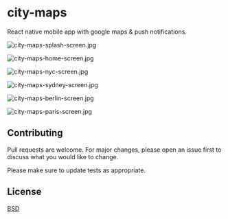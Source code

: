 # city-maps

React native mobile app with google maps & push notifications.

![city-maps-splash-screen.jpg](https://github.com/kkamara/useful/raw/main/city-maps-splash-screen.jpg)

![city-maps-home-screen.jpg](https://github.com/kkamara/useful/raw/main/city-maps-home-screen.jpg)

![city-maps-nyc-screen.jpg](https://github.com/kkamara/useful/raw/main/city-maps-nyc-screen.jpg)

![city-maps-sydney-screen.jpg](https://github.com/kkamara/useful/raw/main/city-maps-sydney-screen.jpg)

![city-maps-berlin-screen.jpg](https://github.com/kkamara/useful/raw/main/city-maps-berlin-screen.jpg)

![city-maps-paris-screen.jpg](https://github.com/kkamara/useful/raw/main/city-maps-paris-screen.jpg)

## Contributing
Pull requests are welcome. For major changes, please open an issue first to discuss what you would like to change.

Please make sure to update tests as appropriate.

## License
[BSD](https://opensource.org/licenses/BSD-3-Clause)
